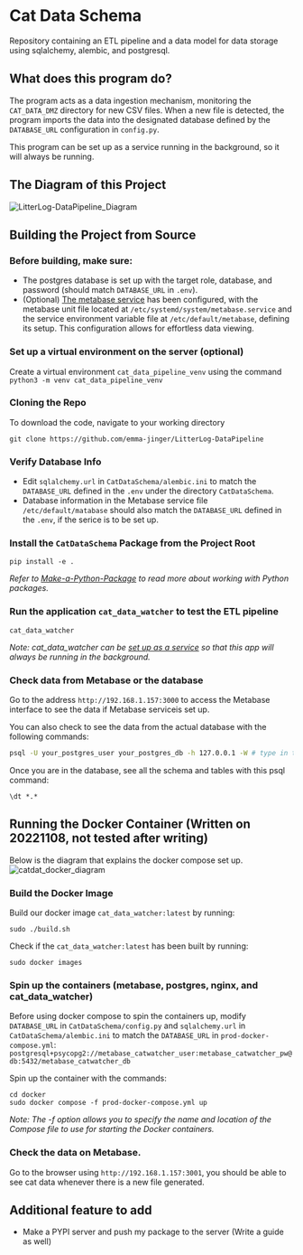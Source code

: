 # Cat Data Schema
Repository containing an ETL pipeline and a data model for data storage using sqlalchemy, alembic, and postgresql.

## What does this program do?
The program acts as a data ingestion mechanism, monitoring the `CAT_DATA_DMZ` directory for new CSV files. When a new file is detected, the program imports the data into the designated database defined by the `DATABASE_URL` configuration in `config.py`.<br>

This program can be set up as a service running in the background, so it will always be running. <br>


## The Diagram of this Project
![LitterLog-DataPipeline_Diagram](https://github.com/emma-jinger/LitterLog-DataPipeline/blob/main/Diagrams/LitterLog-DataPipeline_Diagram.png)

## Building the Project from Source
### Before building, make sure:
- The postgres database is set up with the target role, database, and password (should match `DATABASE_URL` in `.env`).
- (Optional) [The metabase service](https://github.com/emma-jinger/Set-Up-a-Service-on-Ubuntu) has been configured, with the metabase unit file located at `/etc/systemd/system/metabase.service` and the service environment variable file at `/etc/default/metabase`, defining its setup. This configuration allows for effortless data viewing.  

### Set up a virtual environment on the server (optional)
Create a virtual environment `cat_data_pipeline_venv` using the command `python3 -m venv cat_data_pipeline_venv`

### Cloning the Repo   
To download the code, navigate to your working directory
```
git clone https://github.com/emma-jinger/LitterLog-DataPipeline
```

### Verify Database Info  
- Edit `sqlalchemy.url` in `CatDataSchema/alembic.ini` to match the `DATABASE_URL` defined in the `.env` under the directory `CatDataSchema`.
- Database information in the Metabase service file `/etc/default/matabase` should also match the `DATABASE_URL` defined in the `.env`, if the serice is to be set up.
 
### Install the `CatDataSchema` Package from the Project Root
```
pip install -e . 
```
*Refer to [Make-a-Python-Package](https://github.com/emma-jinger/Make-a-Python-Package) to read more about working with Python packages.*

### Run the application `cat_data_watcher` to test the ETL pipeline
```
cat_data_watcher
``` 
*Note: cat_data_watcher can be [set up as a service](https://github.com/emma-jinger/Set-Up-a-Service-on-Ubuntu) so that this app will always be running in the background.*

### Check data from Metabase or the database
Go to the address `http://192.168.1.157:3000` to access the Metabase interface to see the data if Metabase serviceis set up.

You can also check to see the data from the actual database with the following commands:
```bash
psql -U your_postgres_user your_postgres_db -h 127.0.0.1 -W # type in the password when prompted
```
Once you are in the database, see all the schema and tables with this psql command: 
```psql
\dt *.*
```

## Running the Docker Container (Written on 20221108, not tested after writing)
Below is the diagram that explains the docker compose set up.
![catdat_docker_diagram](https://github.com/emma-jinger/cat_data/blob/main/Diagrams/catdata_docker_diagram.png)

### Build the Docker Image
Build our docker image `cat_data_watcher:latest` by running: 
```
sudo ./build.sh
```
Check if the `cat_data_watcher:latest` has been built by running:
```
sudo docker images
```
### Spin up the containers (metabase, postgres, nginx, and cat_data_watcher)
Before using docker compose to spin the containers up, modify `DATABASE_URL` in `CatDataSchema/config.py` and `sqlalchemy.url` in `CatDataSchema/alembic.ini` to match the `DATABASE_URL` in `prod-docker-compose.yml`: 
```postgresql+psycopg2://metabase_catwatcher_user:metabase_catwatcher_pw@db:5432/metabase_catwatcher_db```

Spin up the container with the commands: 
```
cd docker 
sudo docker compose -f prod-docker-compose.yml up
```
*Note: The -f option allows you to specify the name and location of the Compose file to use for starting the Docker containers.*
### Check the data on Metabase. 
Go to the browser using `http://192.168.1.157:3001`, you should be able to see cat data whenever there is a new file generated. 


## Additional feature to add 
- Make a PYPI server and push my package to the server (Write a guide as well)
